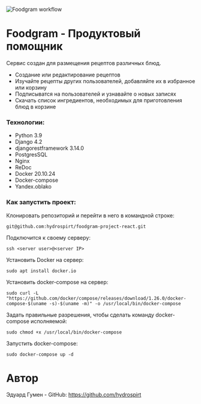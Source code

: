 ![Foodgram workflow](https://github.com/hydrospirt/foodgram-project-react/actions/workflows/foodgram_workflow.yml/badge.svg)
# Foodgram - Продуктовый помощник

Сервис создан для размещения рецептов различных блюд.

- Создание или редактирование рецептов
- Изучайте рецепты других пользователей, добавляйте их в избранное или корзину
- Подписыватся на пользователей и узнавайте о новых записях
- Скачать список ингредиентов, необходимых для приготовления блюд в корзине

### Технологии:
- Python 3.9
- Django 4.2
- djangorestframework 3.14.0
- PostgresSQL
- Nginx
- ReDoc
- Docker 20.10.24
- Docker-compose
- Yandex.oblako

### Как запустить проект:

Клонировать репозиторий и перейти в него в командной строке:

```
git@github.com:hydrospirt/foodgram-project-react.git
```
Подключится к своему серверу:
```
ssh <server user>@<server IP>
```
Установить Docker на сервер:
```
sudo apt install docker.io
```
Установить docker-compose на сервер:
```
sudo curl -L "https://github.com/docker/compose/releases/download/1.26.0/docker-compose-$(uname -s)-$(uname -m)" -o /usr/local/bin/docker-compose
```
Задать правильные разрешения, чтобы сделать команду docker-compose исполняемой:
```
sudo chmod +x /usr/local/bin/docker-compose
```

Запустить docker-compose:
```
sudo docker-compose up -d
```


# Автор
Эдуард Гумен - GitHub: https://github.com/hydrospirt
